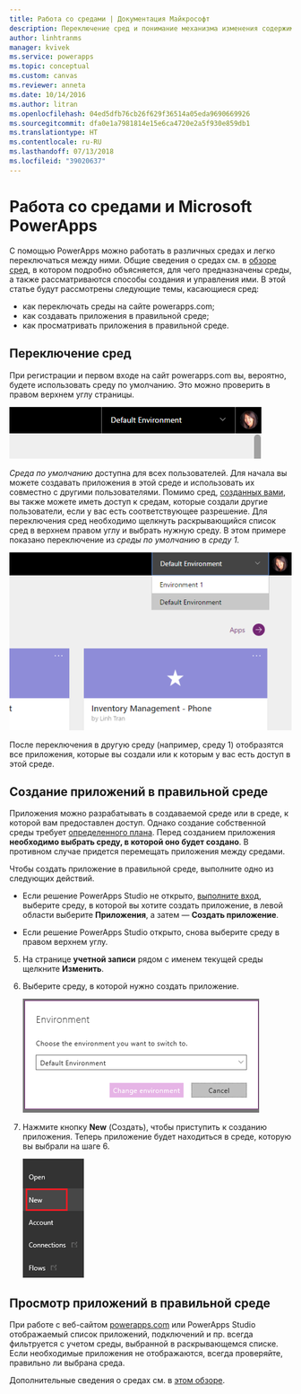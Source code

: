 ```yaml
---
title: Работа со средами | Документация Майкрософт
description: Переключение сред и понимание механизма изменения содержимого на ваших страницах.
author: linhtranms
manager: kvivek
ms.service: powerapps
ms.topic: conceptual
ms.custom: canvas
ms.reviewer: anneta
ms.date: 10/14/2016
ms.author: litran
ms.openlocfilehash: 04ed5dfb76cb26f629f36514a05eda9690669926
ms.sourcegitcommit: dfa0e1a7981814e15e6ca4720e2a5f930e859db1
ms.translationtype: HT
ms.contentlocale: ru-RU
ms.lasthandoff: 07/13/2018
ms.locfileid: "39020637"
---
```

# <a name="working-with-environments-and-microsoft-powerapps"></a>Работа со средами и Microsoft PowerApps
С помощью PowerApps можно работать в различных средах и легко переключаться между ними. Общие сведения о средах см. в [обзоре сред](../../administrator/environments-overview.md), в котором подробно объясняется, для чего предназначены среды, а также рассматриваются способы создания и управления ими. В этой статье будут рассмотрены следующие темы, касающиеся сред:

* как переключать среды на сайте powerapps.com;
* как создавать приложения в правильной среде;
* как просматривать приложения в правильной среде.

## <a name="switch-the-environment"></a>Переключение сред
При регистрации и первом входе на сайт powerapps.com вы, вероятно, будете использовать среду по умолчанию. Это можно проверить в правом верхнем углу страницы.

![Среда по умолчанию](./media/working-with-environments/env-dropdown.png)

*Среда по умолчанию* доступна для всех пользователей. Для начала вы можете создавать приложения в этой среде и использовать их совместно с другими пользователями. Помимо сред, [созданных вами](../../administrator/environments-administration.md), вы также можете иметь доступ к средам, которые создали другие пользователи, если у вас есть соответствующее разрешение. Для переключения сред необходимо щелкнуть раскрывающийся список сред в верхнем правом углу и выбрать нужную среду. В этом примере показано переключение из *среды по умолчанию* в *среду 1*.

![Переключение сред](./media/working-with-environments/switch-env.png)

После переключения в другую среду (например, среду 1) отобразятся все приложения, которые вы создали или к которым у вас есть доступ в этой среде.

## <a name="create-apps-in-the-right-environment"></a>Создание приложений в правильной среде
Приложения можно разрабатывать в создаваемой среде или в среде, к которой вам предоставлен доступ. Однако создание собственной среды требует [определенного плана](../../administrator/pricing-billing-skus.md). Перед созданием приложения **необходимо выбрать среду, в которой оно будет создано**. В противном случае придется перемещать приложения между средами.

Чтобы создать приложение в правильной среде, выполните одно из следующих действий.

- Если решение PowerApps Studio не открыто, [выполните вход](http://web.powerapps.com), выберите среду, в которой вы хотите создать приложение, в левой области выберите **Приложения**, а затем — **Создать приложение**.

- Если решение PowerApps Studio открыто, снова выберите среду в правом верхнем углу.

5. На странице **учетной записи** рядом с именем текущей среды щелкните **Изменить**.

6. Выберите среду, в которой нужно создать приложение.

    ![Переключение сред в PowerApps Studio](./media/working-with-environments/studio-env-dropdown2.PNG)

7. Нажмите кнопку **New** (Создать), чтобы приступить к созданию приложения. Теперь приложение будет находиться в среде, которую вы выбрали на шаге 6.

    ![Переключение сред в PowerApps Studio](./media/working-with-environments/new-app.PNG)

## <a name="view-apps-in-the-right-environment"></a>Просмотр приложений в правильной среде
При работе с веб-сайтом [powerapps.com](http://web.powerapps.com) или PowerApps Studio отображаемый список приложений, подключений и пр. всегда фильтруется с учетом среды, выбранной в раскрывающемся списке. Если необходимые приложения не отображаются, всегда проверяйте, правильно ли выбрана среда.

Дополнительные сведения о средах см. в [этом обзоре](../../administrator/environments-overview.md).
